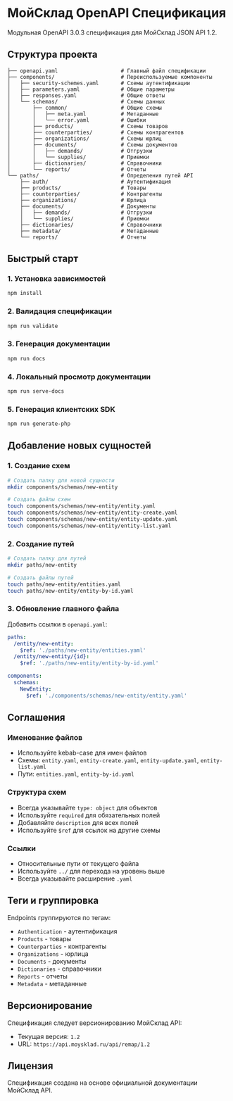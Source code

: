 # МойСклад OpenAPI Спецификация

Модульная OpenAPI 3.0.3 спецификация для МойСклад JSON API 1.2.

## Структура проекта

```
├── openapi.yaml                    # Главный файл спецификации
├── components/                     # Переиспользуемые компоненты
│   ├── security-schemes.yaml       # Схемы аутентификации
│   ├── parameters.yaml             # Общие параметры
│   ├── responses.yaml              # Общие ответы
│   └── schemas/                    # Схемы данных
│       ├── common/                 # Общие схемы
│       │   ├── meta.yaml           # Метаданные
│       │   └── error.yaml          # Ошибки
│       ├── products/               # Схемы товаров
│       ├── counterparties/         # Схемы контрагентов
│       ├── organizations/          # Схемы юрлиц
│       ├── documents/              # Схемы документов
│       │   ├── demands/            # Отгрузки
│       │   └── supplies/           # Приемки
│       ├── dictionaries/           # Справочники
│       └── reports/                # Отчеты
└── paths/                          # Определения путей API
    ├── auth/                       # Аутентификация
    ├── products/                   # Товары
    ├── counterparties/             # Контрагенты
    ├── organizations/              # Юрлица
    ├── documents/                  # Документы
    │   ├── demands/                # Отгрузки
    │   └── supplies/               # Приемки
    ├── dictionaries/               # Справочники
    ├── metadata/                   # Метаданные
    └── reports/                    # Отчеты
```

## Быстрый старт

### 1. Установка зависимостей
```bash
npm install
```

### 2. Валидация спецификации
```bash
npm run validate
```

### 3. Генерация документации
```bash
npm run docs
```

### 4. Локальный просмотр документации
```bash
npm run serve-docs
```

### 5. Генерация клиентских SDK
```bash
npm run generate-php
```

## Добавление новых сущностей

### 1. Создание схем
```bash
# Создать папку для новой сущности
mkdir components/schemas/new-entity

# Создать файлы схем
touch components/schemas/new-entity/entity.yaml
touch components/schemas/new-entity/entity-create.yaml
touch components/schemas/new-entity/entity-update.yaml
touch components/schemas/new-entity/entity-list.yaml
```

### 2. Создание путей
```bash
# Создать папку для путей
mkdir paths/new-entity

# Создать файлы путей
touch paths/new-entity/entities.yaml
touch paths/new-entity/entity-by-id.yaml
```

### 3. Обновление главного файла
Добавить ссылки в `openapi.yaml`:
```yaml
paths:
  /entity/new-entity:
    $ref: './paths/new-entity/entities.yaml'
  /entity/new-entity/{id}:
    $ref: './paths/new-entity/entity-by-id.yaml'

components:
  schemas:
    NewEntity:
      $ref: './components/schemas/new-entity/entity.yaml'
```

## Соглашения

### Именование файлов
- Используйте kebab-case для имен файлов
- Схемы: `entity.yaml`, `entity-create.yaml`, `entity-update.yaml`, `entity-list.yaml`
- Пути: `entities.yaml`, `entity-by-id.yaml`

### Структура схем
- Всегда указывайте `type: object` для объектов
- Используйте `required` для обязательных полей
- Добавляйте `description` для всех полей
- Используйте `$ref` для ссылок на другие схемы

### Ссылки
- Относительные пути от текущего файла
- Используйте `../` для перехода на уровень выше
- Всегда указывайте расширение `.yaml`

## Теги и группировка

Endpoints группируются по тегам:
- `Authentication` - аутентификация
- `Products` - товары
- `Counterparties` - контрагенты
- `Organizations` - юрлица
- `Documents` - документы
- `Dictionaries` - справочники
- `Reports` - отчеты
- `Metadata` - метаданные

## Версионирование

Спецификация следует версионированию МойСклад API:
- Текущая версия: `1.2`
- URL: `https://api.moysklad.ru/api/remap/1.2`

## Лицензия

Спецификация создана на основе официальной документации МойСклад API.